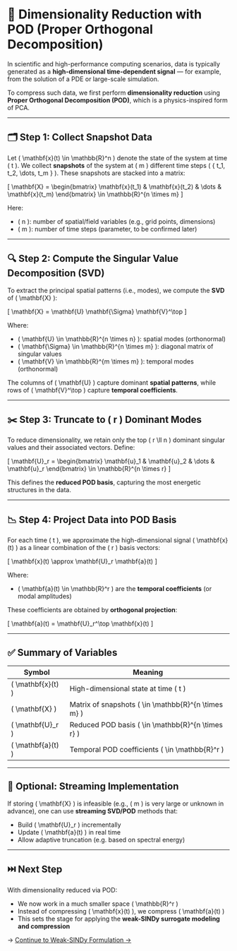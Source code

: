 # 🧠 Dimensionality Reduction with POD (Proper Orthogonal Decomposition)

In scientific and high-performance computing scenarios, data is typically generated as a **high-dimensional time-dependent signal** — for example, from the solution of a PDE or large-scale simulation.

To compress such data, we first perform **dimensionality reduction** using **Proper Orthogonal Decomposition (POD)**, which is a physics-inspired form of PCA.

---

## 🗂️ Step 1: Collect Snapshot Data

Let \( \mathbf{x}(t) \in \mathbb{R}^n \) denote the state of the system at time \( t \). We collect **snapshots** of the system at \( m \) different time steps \( \{ t_1, t_2, \dots, t_m \} \). These snapshots are stacked into a matrix:

\[
\mathbf{X} = 
\begin{bmatrix}
\mathbf{x}(t_1) & \mathbf{x}(t_2) & \dots & \mathbf{x}(t_m)
\end{bmatrix}
\in \mathbb{R}^{n \times m}
\]

Here:
- \( n \): number of spatial/field variables (e.g., grid points, dimensions)
- \( m \): number of time steps (parameter, to be confirmed later)

---

## 🔍 Step 2: Compute the Singular Value Decomposition (SVD)

To extract the principal spatial patterns (i.e., modes), we compute the **SVD** of \( \mathbf{X} \):

\[
\mathbf{X} = \mathbf{U} \mathbf{\Sigma} \mathbf{V}^\top
\]

Where:
- \( \mathbf{U} \in \mathbb{R}^{n \times n} \): spatial modes (orthonormal)
- \( \mathbf{\Sigma} \in \mathbb{R}^{n \times m} \): diagonal matrix of singular values
- \( \mathbf{V} \in \mathbb{R}^{m \times m} \): temporal modes (orthonormal)

The columns of \( \mathbf{U} \) capture dominant **spatial patterns**, while rows of \( \mathbf{V}^\top \) capture **temporal coefficients**.

---

## ✂️ Step 3: Truncate to \( r \) Dominant Modes

To reduce dimensionality, we retain only the top \( r \ll n \) dominant singular values and their associated vectors. Define:

\[
\mathbf{U}_r = 
\begin{bmatrix}
\mathbf{u}_1 & \mathbf{u}_2 & \dots & \mathbf{u}_r
\end{bmatrix}
\in \mathbb{R}^{n \times r}
\]

This defines the **reduced POD basis**, capturing the most energetic structures in the data.

---

## 📉 Step 4: Project Data into POD Basis

For each time \( t \), we approximate the high-dimensional signal \( \mathbf{x}(t) \) as a linear combination of the \( r \) basis vectors:

\[
\mathbf{x}(t) \approx \mathbf{U}_r \mathbf{a}(t)
\]

Where:
- \( \mathbf{a}(t) \in \mathbb{R}^r \) are the **temporal coefficients** (or modal amplitudes)

These coefficients are obtained by **orthogonal projection**:

\[
\mathbf{a}(t) = \mathbf{U}_r^\top \mathbf{x}(t)
\]

---

## ✅ Summary of Variables

| Symbol            | Meaning                               |
|------------------|----------------------------------------|
| \( \mathbf{x}(t) \) | High-dimensional state at time \( t \) |
| \( \mathbf{X} \)     | Matrix of snapshots \( \in \mathbb{R}^{n \times m} \) |
| \( \mathbf{U}_r \)   | Reduced POD basis \( \in \mathbb{R}^{n \times r} \) |
| \( \mathbf{a}(t) \) | Temporal POD coefficients \( \in \mathbb{R}^r \) |

---

## 🔄 Optional: Streaming Implementation

If storing \( \mathbf{X} \) is infeasible (e.g., \( m \) is very large or unknown in advance), one can use **streaming SVD/POD** methods that:
- Build \( \mathbf{U}_r \) incrementally
- Update \( \mathbf{a}(t) \) in real time
- Allow adaptive truncation (e.g. based on spectral energy)

---

## ⏭️ Next Step

With dimensionality reduced via POD:
- We now work in a much smaller space \( \mathbb{R}^r \)
- Instead of compressing \( \mathbf{x}(t) \), we compress \( \mathbf{a}(t) \)
- This sets the stage for applying the **weak-SINDy surrogate modeling and compression**

→ [Continue to Weak-SINDy Formulation →](#)
